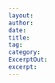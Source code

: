 ```yaml
---
layout: 
author: 
date: 
title: 
tag: 
category:
ExcerptOut: 
excerpt: 
---
```


<!-- content goes here -->

